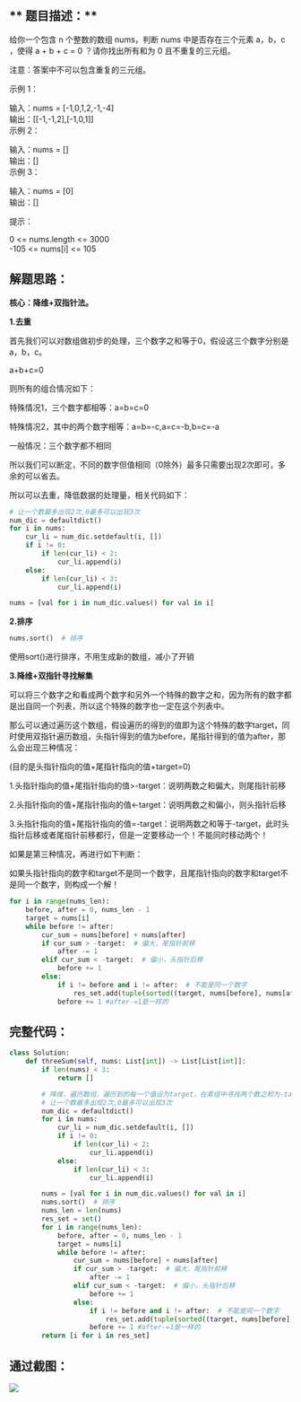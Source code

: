 
<BlogInfo id="1327" title="leetcode之三数之和" author="白日梦想猿" pv=0 read_times=0 pre_cost_time="113" category="leetcode100题" tag_list="['leetcode', '              双指针', '              降维']" create_time="2022.04.04 21:19:47.595698" update_time="2022.08.22 16:27:41" />

## **  题目描述：**

给你一个包含 n 个整数的数组 nums，判断 nums 中是否存在三个元素 a，b，c ，使得 a + b + c = 0 ？请你找出所有和为 0
且不重复的三元组。

注意：答案中不可以包含重复的三元组。

示例 1：

输入：nums = [-1,0,1,2,-1,-4]  
输出：[[-1,-1,2],[-1,0,1]]  
示例 2：

输入：nums = []  
输出：[]  
示例 3：

输入：nums = [0]  
输出：[]  


提示：

0 <= nums.length <= 3000  
-105 <= nums[i] <= 105

## **解题思路：**

**核心：降维+双指针法。**

**1.去重**

首先我们可以对数组做初步的处理，三个数字之和等于0，假设这三个数字分别是a，b，c。

a+b+c=0

则所有的组合情况如下：

特殊情况1，三个数字都相等：a=b=c=0

特殊情况2，其中的两个数字相等：a=b=-c,a=c=-b,b=c=-a

一般情况：三个数字都不相同



所以我们可以断定，不同的数字但值相同（0除外）最多只需要出现2次即可，多余的可以省去。

所以可以去重，降低数据的处理量，相关代码如下：


```python
# 让一个数最多出现2次,0最多可以出现3次
num_dic = defaultdict()
for i in nums:
    cur_li = num_dic.setdefault(i, [])
    if i != 0:
        if len(cur_li) < 2:
            cur_li.append(i)
    else:
        if len(cur_li) < 3:
            cur_li.append(i)

nums = [val for i in num_dic.values() for val in i]
```


**2.排序**


```python
nums.sort()  # 排序
```
使用sort()进行排序，不用生成新的数组，减小了开销


**3.降维+双指针寻找解集**

可以将三个数字之和看成两个数字和另外一个特殊的数字之和，因为所有的数字都是出自同一个列表，所以这个特殊的数字也一定在这个列表中。

那么可以通过遍历这个数组，假设遍历的得到的值即为这个特殊的数字target，同时使用双指针遍历数组，头指针得到的值为before，尾指针得到的值为after，那么会出现三种情况：

(目的是头指针指向的值+尾指针指向的值+target=0)

1.头指针指向的值+尾指针指向的值>-target：说明两数之和偏大，则尾指针前移

2.头指针指向的值+尾指针指向的值<-target：说明两数之和偏小，则头指针后移

3.头指针指向的值+尾指针指向的值=-target：说明两数之和等于-target，此时头指针后移或者尾指针前移都行，但是一定要移动一个！不能同时移动两个！

如果是第三种情况，再进行如下判断：

如果头指针指向的数字和target不是同一个数字，且尾指针指向的数字和target不是同一个数字，则构成一个解！


```python
for i in range(nums_len):
    before, after = 0, nums_len - 1
    target = nums[i]
    while before != after:
        cur_sum = nums[before] + nums[after]
        if cur_sum > -target:  # 偏大，尾指针前移
            after -= 1
        elif cur_sum < -target:  # 偏小，头指针后移
            before += 1
        else:
            if i != before and i != after:  # 不能是同一个数字
                res_set.add(tuple(sorted((target, nums[before], nums[after]))))  # 转成元组才能hash，才能作为字典的键
            before += 1 #after-=1是一样的
```


## **完整代码：**


```python
class Solution:
    def threeSum(self, nums: List[int]) -> List[List[int]]:
        if len(nums) < 3:
            return []

        # 降维，遍历数组，遍历到的每一个值设为target，在素组中寻找两个数之和为-target的数
        # 让一个数最多出现2次,0最多可以出现3次
        num_dic = defaultdict()
        for i in nums:
            cur_li = num_dic.setdefault(i, [])
            if i != 0:
                if len(cur_li) < 2:
                    cur_li.append(i)
            else:
                if len(cur_li) < 3:
                    cur_li.append(i)

        nums = [val for i in num_dic.values() for val in i]
        nums.sort()  # 排序
        nums_len = len(nums)
        res_set = set()
        for i in range(nums_len):
            before, after = 0, nums_len - 1
            target = nums[i]
            while before != after:
                cur_sum = nums[before] + nums[after]
                if cur_sum > -target:  # 偏大，尾指针前移
                    after -= 1
                elif cur_sum < -target:  # 偏小，头指针后移
                    before += 1
                else:
                    if i != before and i != after:  # 不能是同一个数字
                        res_set.add(tuple(sorted((target, nums[before], nums[after]))))  # 转成元组才能hash，才能作为字典的键
                    before += 1 #after-=1是一样的
        return [i for i in res_set]
```

## **通过截图：**
![](../media/image/2022/04/04/image-20220404211934-1.png)












































